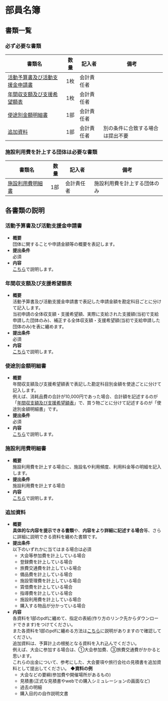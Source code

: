 # 部員名簿

## 書類一覧
### 必ず必要な書類
| 書類名       | 数量 | 記入者     | 備考 | 
| ------------ | ---- | ---------- | ---- | 
| [活動予算書及び活動支援金申請書](#活動予算書及び活動支援金申請書) | 1枚  | 会計責任者 |      | 
| [年間収支額及び支援希望額表](#年間収支額及び支援希望額表) | 1枚  | 会計責任者 |      | 
| [使途別金額明細書](#使途別金額明細書) | 1部  | 会計責任者 |      | 
| [追加資料](#追加資料) | 1部  | 会計責任者 | 別の条件に合致する場合は提出不要 | 


### 施設利用費を計上する団体は必要な書類
| 書類名       | 数量 | 記入者     | 備考 | 
| ------------ | ---- | ---------- | ---- | 
| [施設利用費明細書](#施設利用費明細書) | 1部  | 会計責任者 | 施設利用費を計上する団体のみ | 



## 各書類の説明
### 活動予算書及び活動支援金申請書
- **概要**  
団体に関することや申請金額等の概要を表記します。
- **提出条件**  
必須  
- **内容**  
[こちら]()で説明します。

### 年間収支額及び支援希望額表
- **概要**  
活動予算書及び活動支援金申請書で表記した申請金額を勘定科目ごとに分けて記入します。  
当初申請の全体収支額・支援希望額、実際に支給された支援額(当初で支給申請した団体のみ)、補正する全体収支額・支援希望額(当初で支給申請した団体のみ)を表に纏めます。
- **提出条件**  
必須  
- **内容**  
[こちら]()で説明します。

### 使途別金額明細書
- **概要**  
年間収支額及び支援希望額表で表記した勘定科目別金額を使途ごとに分けて記入します。  
例えば、消耗品費の合計が10,000円であった場合、合計額を記述するのが「[年間収支額及び支援希望額表](#年間収支額及び支援希望額表)」で、買う物ごとに分けて記述するのが「使途別金額明細書」です。
- **提出条件**  
必須  
- **内容**  
[こちら]()で説明します。

### 施設利用費明細書
- **概要**  
施設利用費を計上する場合に、施設名や利用頻度、利用料金等の明細を記入します。
- **提出条件**  
施設利用費を計上する場合  
- **内容**  
[こちら]()で説明します。

### 追加資料
- **概要**  
**具体的な内容を提示できる書類**や、**内容をより詳細に記述する場合**等、さらに詳細に説明できる資料を纏めた書類です。 
- **提出条件**  
以下のいずれかに当てはまる場合は必須  
  - 大会等参加費を計上している場合
  - 登録費を計上している場合
  - 旅費交通費を計上している場合
  - 備品費を計上している場合
  - 施設管理費を計上している場合
  - 賃借費を計上している場合
  - 指導費を計上している場合
  - 施設利用費を計上している場合  
  - 購入する物品が分かっている場合
- **内容**  
各資料を1部のpdfに纏めて、指定の表紙(作り方のリンク先からダウンロードできます)をつけてください。  
また各資料を1部のpdfに纏める方法は[こちら](./追加資料%20作り方.md)に説明がありますので確認してください。  
追加資料は、予算計上の根拠となる資料を入れ込んでください。  
例えば、大会に参加する場合は、①大会参加費、③旅費交通費がかかると思います。  
これらの出金について、参考にした、大会要項や旅行会社の見積書を追加資料として提出してください。
  **◆資料の例**  
  - 大会などの要綱(参加費や開催場所があるもの)
  - 見積書(正式な見積書やwebでの購入シミュレーションの画面など)
  - 過去の明細
  - 購入目的の自作説明文書
